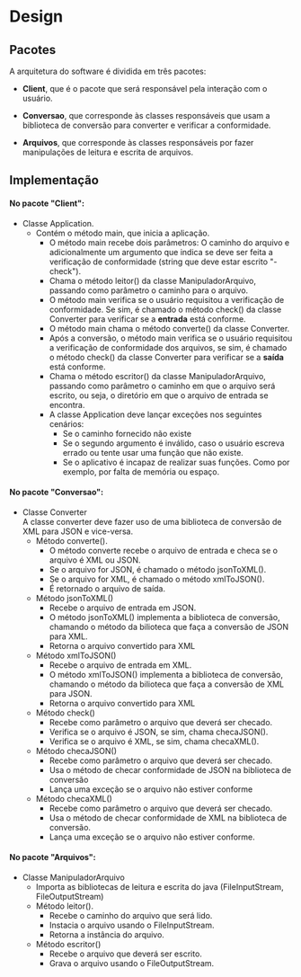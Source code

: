 # Design

## Pacotes
A arquitetura do software é dividida em três pacotes:

- **Client**, que é o pacote que será responsável pela interação com o usuário. 

- **Conversao**, que corresponde às classes responsáveis que usam a biblioteca de conversão para converter e verificar a conformidade.

- **Arquivos**, que corresponde às classes responsáveis por fazer manipulações de leitura e escrita de arquivos.

## Implementação

#### No pacote "Client":
- Classe Application.
  - Contém o método main, que inicia a aplicação.
    - O método main recebe dois parâmetros: O caminho do arquivo e adicionalmente um argumento que indica se deve ser feita a verificação de conformidade (string que deve estar escrito "-check").
    - Chama o método leitor() da classe ManipuladorArquivo, passando como parâmetro o caminho para o arquivo.
    - O método main verifica se o usuário requisitou a verificação de conformidade. Se sim, é chamado o método check() da classe Converter para verificar se a **entrada** está conforme.
    - O método main chama o método converte() da classe Converter.
    - Após a conversão, o método main verifica se o usuário requisitou a verificação de conformidade dos arquivos, se sim, é chamado o método check() da classe Converter para verificar se a **saída** está conforme.
    - Chama o método escritor() da classe ManipuladorArquivo, passando como parâmetro o caminho em que o arquivo será escrito, ou seja, o diretório em que o arquivo de entrada se encontra.
    - A classe Application deve lançar exceções nos seguintes cenários:
      - Se o caminho fornecido não existe
      - Se o segundo argumento é inválido, caso o usuário escreva errado ou tente usar uma função que não existe.
      - Se o aplicativo é incapaz de realizar suas funções. Como por exemplo, por falta de memória ou espaço.

#### No pacote "Conversao":
- Classe Converter  
A classe converter deve fazer uso de uma biblioteca de conversão de XML para JSON e vice-versa.
  - Método converte(). 
    - O método converte recebe o arquivo de entrada e checa se o arquivo é XML ou JSON.
    - Se o arquivo for JSON, é chamado o método jsonToXML().
    - Se o arquivo for XML, é chamado o método xmlToJSON().
    - É retornado o arquivo de saída.
  - Método jsonToXML()
    - Recebe o arquivo de entrada em JSON.
    - O método jsonToXML() implementa a biblioteca de conversão, chamando o método da bilioteca que faça a conversão de JSON para XML.
    - Retorna o arquivo convertido para XML
  - Método xmlToJSON()
    - Recebe o arquivo de entrada em XML.
    - O método xmlToJSON() implementa a biblioteca de conversão, chamando o método da bilioteca que faça a conversão de XML para JSON.
    - Retorna o arquivo convertido para XML
  - Método check()
    - Recebe como parâmetro o arquivo que deverá ser checado.
    - Verifica se o arquivo é JSON, se sim, chama checaJSON().
    - Verifica se o arquivo é XML, se sim, chama checaXML().
  - Método checaJSON()
    - Recebe como parâmetro o arquivo que deverá ser checado.
    - Usa o método de checar conformidade de JSON na biblioteca de conversão
    - Lança uma exceção se o arquivo não estiver conforme
  - Método checaXML()
    - Recebe como parâmetro o arquivo que deverá ser checado.
    - Usa o método de checar conformidade de XML na biblioteca de conversão.
    - Lança uma exceção se o arquivo não estiver conforme.
  
#### No pacote "Arquivos":
- Classe ManipuladorArquivo
  - Importa as bibliotecas de leitura e escrita do java (FileInputStream, FileOutputStream)
  - Método leitor().
    - Recebe o caminho do arquivo que será lido.
    - Instacia o arquivo usando o FileInputStream.
    - Retorna a instância do arquivo.
  - Método escritor()
    - Recebe o arquivo que deverá ser escrito.
    - Grava o arquivo usando o FileOutputStream.
